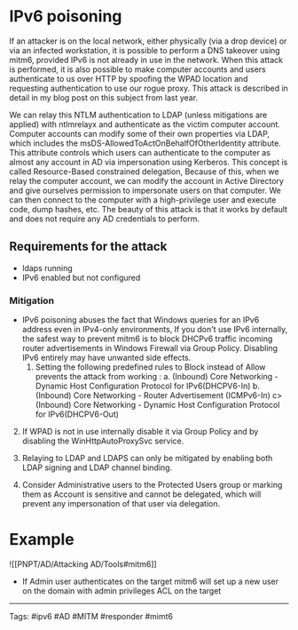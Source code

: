 # IPv6 poisoning 
If an attacker is on the local network, either physically (via a drop device) or via an infected workstation, it is possible to perform a DNS takeover using mitm6, provided IPv6 is not already in use in the network. When this attack is performed, it is also possible to make computer accounts and users authenticate to us over HTTP by spoofing the WPAD location and requesting authentication to use our rogue proxy. This attack is described in detail in my blog post on this subject from last year.

We can relay this NTLM authentication to LDAP (unless mitigations are applied) with ntlmrelayx and authenticate as the victim computer account. Computer accounts can modify some of their own properties via LDAP, which includes the msDS-AllowedToActOnBehalfOfOtherIdentity attribute. This attribute controls which users can authenticate to the computer as almost any account in AD via impersonation using Kerberos. This concept is called Resource-Based constrained delegation, Because of this, when we relay the computer account, we can modify the account in Active Directory and give ourselves permission to impersonate users on that computer. We can then connect to the computer with a high-privilege user and execute code, dump hashes, etc. The beauty of this attack is that it works by default and does not require any AD credentials to perform.
## Requirements for the attack
- ldaps running
- IPv6 enabled but not configured 


### Mitigation 
- IPv6 poisoning abuses the fact that Windows queries for an IPv6 address even in IPv4-only environments,  If you don't use IPv6 internally, the safest way to prevent mitm6 is to block DHCPv6 traffic incoming router advertisements in Windows Firewall via Group Policy. Disabling IPv6 entirely may have unwanted side effects.                                                                                                                                                                        
    1. Setting the following predefined rules to Block instead of Allow prevents the attack from working :
			a.       (Inbound) Core Networking - Dynamic Host Configuration Protocol for IPv6(DHCPV6-In)
			b.       (Inbound) Core Networking - Router Advertisement (ICMPv6-In)
			c>      (Inbound) Core Networking - Dynamic Host Configuration Protocol for IPv6(DHCPV6-Out)

2. If WPAD is not in use internally disable it via Group Policy and by disabling the WinHttpAutoProxySvc service.


3. Relaying to LDAP and LDAPS can only be mitigated by enabling both LDAP signing and LDAP channel binding. 


4. Consider Administrative users to the Protected Users group or marking them as Account is sensitive and cannot be delegated, which will prevent any impersonation of that user via delegation. 


# Example

![[PNPT/AD/Attacking AD/Tools#mitm6]]

- If Admin user authenticates on the target mitm6 will set up a new user on the domain with admin privileges ACL on the target   

---
Tags: #ipv6 #AD #MITM #responder #mimt6
